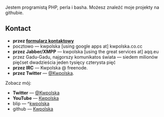 Jestem programistą PHP, perla i basha. Możesz znaleźć moje projekty na githubie. 

## Kontact

*   **przez [formularz kontaktowy][1]**
*   pocztowo — kwpolska \[using google apps at\] kwpolska.co.cc
*   **przez Jabber/XMPP** — kwpolska  \[using the great services at\] aqq.eu
*   przez Gadu-Gadu, najgorszy komunikatos świata — siedem milionów pięćset dwadzieścia jeden tysięcy czterysta pięć
*   **przez IRC** — Kwpolska @ freenode.
*   **przez Twitter** — [@Kwpolska][2].

Zobacz mój:

*   **Twitter** — [@Kwpolska][2]
*   **YouTube** — [Kwpolska][3]
*   blip —  ^[kwpolska][4]
*   github — [Kwpolska][5]

 [1]: http://kwpolska.co.cc/polish/kontact/form.php "Formularz kontaktowy"
 [2]: http://twitter.com/Kwpolska "Twitter"
 [3]: http://www.youtube.com/user/Kwpolska "YouTube"
 [4]: http://kwpolska.blip.pl/ "Blip"
 [5]: http://github.com/Kwpolska "GitHub"
